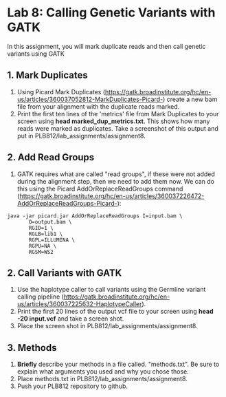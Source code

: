 # Lab 8: Calling Genetic Variants with GATK

In this assignment, you will mark duplicate reads and then call genetic variants using GATK

## 1. Mark Duplicates

1. Using Picard Mark Duplicates (https://gatk.broadinstitute.org/hc/en-us/articles/360037052812-MarkDuplicates-Picard-) create a new bam file from your alignment with the duplicate reads marked.  
2. Print the first ten lines of the 'metrics' file from Mark Duplicates to your screen using __head marked_dup_metrics.txt__. This shows how many reads were marked as duplicates. Take a screenshot of this output and put in PLB812/lab_assignments/assignment8.  

## 2. Add Read Groups  

1. GATK requires what are called "read groups", if these were not added during the alignment step, then we need to add them now. We can do this using the Picard AddOrReplaceReadGroups command (https://gatk.broadinstitute.org/hc/en-us/articles/360037226472-AddOrReplaceReadGroups-Picard-):

```
java -jar picard.jar AddOrReplaceReadGroups I=input.bam \
       O=output.bam \
       RGID=1 \
       RGLB=lib1 \
       RGPL=ILLUMINA \
       RGPU=NA \
       RGSM=WS2
```

## 2. Call Variants with GATK

1. Use the haplotype caller to call variants using the Germline variant calling pipeline (https://gatk.broadinstitute.org/hc/en-us/articles/360037225632-HaplotypeCaller).  
2. Print the first 20 lines of the output vcf file to your screen using __head -20 input.vcf__ and take a screen shot.  
3. Place the screen shot in PLB812/lab_assignments/assignment8.

## 3. Methods  

1. __Briefly__ describe your methods in a file called. "methods.txt". Be sure to explain what arguments you used and why you chose those.  
2. Place methods.txt in PLB812/lab_assignments/assignment8.  
3. Push your PLB812 repository to github.  
